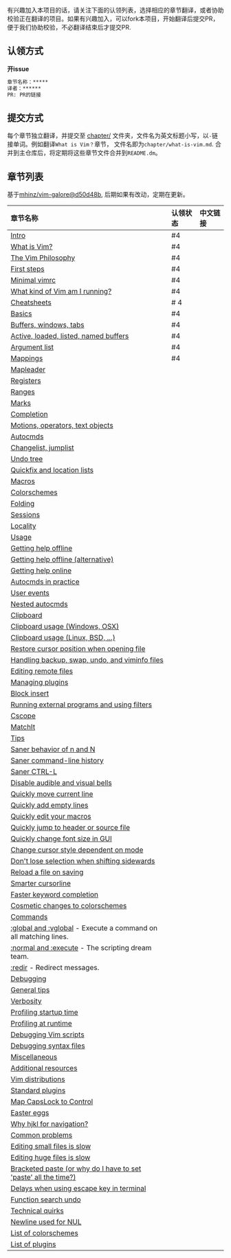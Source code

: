 有兴趣加入本项目的话，请关注下面的认领列表，选择相应的章节翻译，或者协助校验正在翻译的项目。如果有兴趣加入，可以fork本项目，开始翻译后提交PR，便于我们协助校验，不必翻译结束后才提交PR.

## 认领方式

**开issue**

```md
章节名称：*****
译者：******
PR: PR的链接
```

## 提交方式

每个章节独立翻译，并提交至 [chapter/](chapter/) 文件夹，文件名为英文标题小写，以`-`链接单词。例如翻译`What is Vim？`章节， 文件名即为`chapter/what-is-vim.md`. 合并到主仓库后，将定期将这些章节文件合并到`README.dm`。

## 章节列表

基于[mhinz/vim-galore@d50d48b](https://github.com/mhinz/vim-galore/tree/d50d48bce40bbbd99a0528a2893b00cf54a6f4b9), 后期如果有改动，定期在更新。

|章节名称|认领状态|中文链接|
|:------|:------|:------|
| [Intro](https://github.com/mhinz/vim-galore#intro) | #4 | |
| [What is Vim?](https://github.com/mhinz/vim-galore#what-is-vim) | #4 | |
| [The Vim Philosophy](https://github.com/mhinz/vim-galore#the-vim-philosophy) | #4 | |
| [First steps](https://github.com/mhinz/vim-galore#first-steps) | #4 | |
| [Minimal vimrc](https://github.com/mhinz/vim-galore#minimal-vimrc) | #4 | |
| [What kind of Vim am I running?](https://github.com/mhinz/vim-galore#what-kind-of-vim-am-i-running) | #4 | |
| [Cheatsheets](https://github.com/mhinz/vim-galore#cheatsheets) | # 4| |
| [Basics](https://github.com/mhinz/vim-galore#basics-1) | #4| |
| [Buffers, windows, tabs](https://github.com/mhinz/vim-galore#buffers-windows-tabs) | #4| |
| [Active, loaded, listed, named buffers](https://github.com/mhinz/vim-galore#active-loaded-listed-named-buffers) | #4 | |
| [Argument list](https://github.com/mhinz/vim-galore#argument-list) | #4| |
| [Mappings](https://github.com/mhinz/vim-galore#mappings) | #4 | |
| [Mapleader](https://github.com/mhinz/vim-galore#mapleader) | | |
| [Registers](https://github.com/mhinz/vim-galore#registers) | | |
| [Ranges](https://github.com/mhinz/vim-galore#ranges) | | |
| [Marks](https://github.com/mhinz/vim-galore#marks) | | |
| [Completion](https://github.com/mhinz/vim-galore#completion) | | |
| [Motions, operators, text objects](https://github.com/mhinz/vim-galore#motions-operators-text-objects) | | |
| [Autocmds](https://github.com/mhinz/vim-galore#autocmds) | | |
| [Changelist, jumplist](https://github.com/mhinz/vim-galore#changelist-jumplist) | | |
| [Undo tree](https://github.com/mhinz/vim-galore#undo-tree) | | |
| [Quickfix and location lists](https://github.com/mhinz/vim-galore#quickfix-and-location-lists) | | |
| [Macros](https://github.com/mhinz/vim-galore#macros) | | |
| [Colorschemes](https://github.com/mhinz/vim-galore#colorschemes) | | |
| [Folding](https://github.com/mhinz/vim-galore#folding) | | |
| [Sessions](https://github.com/mhinz/vim-galore#sessions) | | |
| [Locality](https://github.com/mhinz/vim-galore#locality) | | |
| [Usage](https://github.com/mhinz/vim-galore#usage-1) | | |
| [Getting help offline](https://github.com/mhinz/vim-galore#getting-help-offline) | | |
| [Getting help offline (alternative)](https://github.com/mhinz/vim-galore#getting-help-offline-alternative) | | |
| [Getting help online](https://github.com/mhinz/vim-galore#getting-help-online) | | |
| [Autocmds in practice](https://github.com/mhinz/vim-galore#autocmds-in-practice) | | |
| [User events](https://github.com/mhinz/vim-galore#user-events) | | |
| [Nested autocmds](https://github.com/mhinz/vim-galore#nested-autocmds) | | |
| [Clipboard](https://github.com/mhinz/vim-galore#clipboard) | | |
| [Clipboard usage (Windows, OSX)](https://github.com/mhinz/vim-galore#clipboard-usage-windows-osx) | | |
| [Clipboard usage (Linux, BSD, ...)](https://github.com/mhinz/vim-galore#clipboard-usage-linux-bsd-) | | |
| [Restore cursor position when opening file](https://github.com/mhinz/vim-galore#restore-cursor-position-when-opening-file) | | |
| [Handling backup, swap, undo, and viminfo files](https://github.com/mhinz/vim-galore#handling-backup-swap-undo-and-viminfo-files) | | |
| [Editing remote files](https://github.com/mhinz/vim-galore#editing-remote-files) | | |
| [Managing plugins](https://github.com/mhinz/vim-galore#managing-plugins) | | |
| [Block insert](https://github.com/mhinz/vim-galore#block-insert) | | |
| [Running external programs and using filters](https://github.com/mhinz/vim-galore#running-external-programs-and-using-filters) | | |
| [Cscope](https://github.com/mhinz/vim-galore#cscope) | | |
| [MatchIt](https://github.com/mhinz/vim-galore#matchit) | | |
| [Tips](https://github.com/mhinz/vim-galore#tips-1) | | |
| [Saner behavior of n and N](https://github.com/mhinz/vim-galore#saner-behavior-of-n-and-n) | | |
| [Saner command-line history](https://github.com/mhinz/vim-galore#saner-command-line-history) | | |
| [Saner CTRL-L](https://github.com/mhinz/vim-galore#saner-ctrl-l) | | |
| [Disable audible and visual bells](https://github.com/mhinz/vim-galore#disable-audible-and-visual-bells) | | |
| [Quickly move current line](https://github.com/mhinz/vim-galore#quickly-move-current-line) | | |
| [Quickly add empty lines](https://github.com/mhinz/vim-galore#quickly-add-empty-lines) | | |
| [Quickly edit your macros](https://github.com/mhinz/vim-galore#quickly-edit-your-macros) | | |
| [Quickly jump to header or source file](https://github.com/mhinz/vim-galore#quickly-jump-to-header-or-source-file) | | |
| [Quickly change font size in GUI](https://github.com/mhinz/vim-galore#quickly-change-font-size-in-gui) | | |
| [Change cursor style dependent on mode](https://github.com/mhinz/vim-galore#change-cursor-style-dependent-on-mode) | | |
| [Don't lose selection when shifting sidewards](https://github.com/mhinz/vim-galore#dont-lose-selection-when-shifting-sidewards) | | |
| [Reload a file on saving](https://github.com/mhinz/vim-galore#reload-a-file-on-saving) | | |
| [Smarter cursorline](https://github.com/mhinz/vim-galore#smarter-cursorline) | | |
| [Faster keyword completion](https://github.com/mhinz/vim-galore#faster-keyword-completion) | | |
| [Cosmetic changes to colorschemes](https://github.com/mhinz/vim-galore#cosmetic-changes-to-colorschemes) | | |
| [Commands](https://github.com/mhinz/vim-galore#commands-1) | | |
| [:global and :vglobal](https://github.com/mhinz/vim-galore#global-and-vglobal) - Execute a command on all matching lines. | | |
| [:normal and :execute](https://github.com/mhinz/vim-galore#normal-and-execute) - The scripting dream team. | | |
| [:redir](https://github.com/mhinz/vim-galore#redir) - Redirect messages. | | |
| [Debugging](https://github.com/mhinz/vim-galore#debugging-1) | | |
| [General tips](https://github.com/mhinz/vim-galore#general-tips) | | |
| [Verbosity](https://github.com/mhinz/vim-galore#verbosity) | | |
| [Profiling startup time](https://github.com/mhinz/vim-galore#profiling-startup-time) | | |
| [Profiling at runtime](https://github.com/mhinz/vim-galore#profiling-at-runtime) | | |
| [Debugging Vim scripts](https://github.com/mhinz/vim-galore#debugging-vim-scripts) | | |
| [Debugging syntax files](https://github.com/mhinz/vim-galore#debugging-syntax-files) | | |
| [Miscellaneous](https://github.com/mhinz/vim-galore#miscellaneous-1) | | |
| [Additional resources](https://github.com/mhinz/vim-galore#additional-resources) | | |
| [Vim distributions](https://github.com/mhinz/vim-galore#vim-distributions) | | |
| [Standard plugins](https://github.com/mhinz/vim-galore#standard-plugins) | | |
| [Map CapsLock to Control](https://github.com/mhinz/vim-galore#map-capslock-to-control) | | |
| [Easter eggs](https://github.com/mhinz/vim-galore#easter-eggs) | | |
| [Why hjkl for navigation?](https://github.com/mhinz/vim-galore#why-hjkl-for-navigation) | | |
| [Common problems](https://github.com/mhinz/vim-galore#common-problems-1) | | |
| [Editing small files is slow](https://github.com/mhinz/vim-galore#editing-small-files-is-slow) | | |
| [Editing huge files is slow](https://github.com/mhinz/vim-galore#editing-huge-files-is-slow) | | |
| [Bracketed paste (or why do I have to set 'paste' all the time?)](https://github.com/mhinz/vim-galore#bracketed-paste-or-why-do-i-have-to-set-paste-all-the-time) | | |
| [Delays when using escape key in terminal](https://github.com/mhinz/vim-galore#delays-when-using-escape-key-in-terminal) | | |
| [Function search undo](https://github.com/mhinz/vim-galore#function-search-undo) | | |
| [Technical quirks](https://github.com/mhinz/vim-galore#technical-quirks-1) | | |
| [Newline used for NUL](https://github.com/mhinz/vim-galore#newline-used-for-nul) | | |
| [List of colorschemes](https://github.com/mhinz/vim-galore#list-of-colorschemes-1) | | |
| [List of plugins](https://github.com/mhinz/vim-galorecontents/plugins.md) | | |

